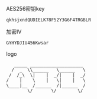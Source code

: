 AES256密钥key

```
qkhsjxndQUDIELK78F52Y3G6F4TRGBLR
```

加密IV

```
GYHYDJIU456Kwsar
```

logo

```
   _____ ____________________ 
  /  _  \\______   \______   \
 /  /_\  \|    |  _/|    |  _/
/    |    \    |   \|    |   \
\____|__  /______  /|______  /
        \/       \/        \/
```

